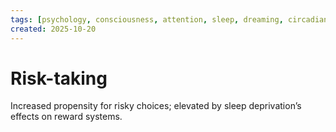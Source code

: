 ```yaml
---
tags: [psychology, consciousness, attention, sleep, dreaming, circadian-rhythms, psychoactive-drugs]
created: 2025-10-20
---
```

# Risk-taking

Increased propensity for risky choices; elevated by sleep deprivation’s effects on reward systems.
